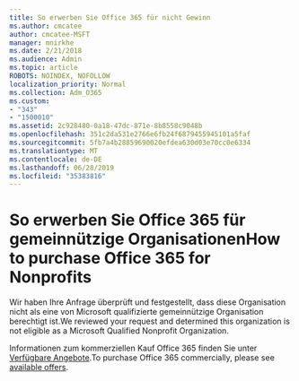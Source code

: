 ```yaml
---
title: So erwerben Sie Office 365 für nicht Gewinn
ms.author: cmcatee
author: cmcatee-MSFT
manager: mnirkhe
ms.date: 2/21/2018
ms.audience: Admin
ms.topic: article
ROBOTS: NOINDEX, NOFOLLOW
localization_priority: Normal
ms.collection: Adm_O365
ms.custom:
- "343"
- "1500010"
ms.assetid: 2c928480-0a18-47dc-871e-8b8558c9048b
ms.openlocfilehash: 351c2da531e2766e6fb24f6879455945101a5faf
ms.sourcegitcommit: 5fb7a4b28859690020efdea630d03e70cc0e6334
ms.translationtype: MT
ms.contentlocale: de-DE
ms.lasthandoff: 06/28/2019
ms.locfileid: "35383816"
---
```

# <a name="how-to-purchase-office-365-for-nonprofits"></a><span data-ttu-id="20fa9-102">So erwerben Sie Office 365 für gemeinnützige Organisationen</span><span class="sxs-lookup"><span data-stu-id="20fa9-102">How to purchase Office 365 for Nonprofits</span></span>

<span data-ttu-id="20fa9-103">Wir haben Ihre Anfrage überprüft und festgestellt, dass diese Organisation nicht als eine von Microsoft qualifizierte gemeinnützige Organisation berechtigt ist.</span><span class="sxs-lookup"><span data-stu-id="20fa9-103">We reviewed your request and determined this organization is not eligible as a Microsoft Qualified Nonprofit Organization.</span></span>
  
<span data-ttu-id="20fa9-104">Informationen zum kommerziellen Kauf Office 365 finden Sie unter [Verfügbare Angebote](https://portal.office.com/AdminPortal/Home).</span><span class="sxs-lookup"><span data-stu-id="20fa9-104">To purchase Office 365 commercially, please see [available offers](https://portal.office.com/AdminPortal/Home).</span></span>
  